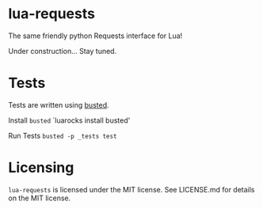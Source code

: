 lua-requests
====

The same friendly python Requests interface for Lua!

Under construction... Stay tuned.


Tests
====

Tests are written using [busted](http://olivinelabs.com/busted/ "Busted home page").

Install `busted`
`luarocks install busted'

Run Tests
`busted -p _tests test`

Licensing
====

`lua-requests` is licensed under the MIT license. See LICENSE.md for details on the MIT license.
